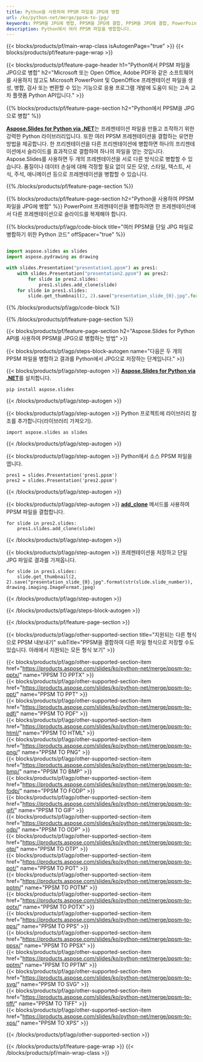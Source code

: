 ```yaml
---
title: Python을 사용하여 PPSM 파일을 JPG에 병합
url: /ko/python-net/merge/ppsm-to-jpg/
keywords: PPSM을 JPG에 병합, PPSM을 JPG에 결합, PPSM을 JPG에 결합, PowerPoint, Presentation, JPG, Python, Aspose
description: Python에서 여러 PPSM 파일을 병합합니다.
---
```


{{< blocks/products/pf/main-wrap-class isAutogenPage="true" >}}
{{< blocks/products/pf/feature-page-wrap >}}

{{< blocks/products/pf/feature-page-header h1="Python에서 PPSM 파일을 JPG으로 병합" h2="Microsoft 또는 Open Office, Adobe PDF와 같은 소프트웨어를 사용하지 않고도 Microsoft PowerPoint 및 OpenOffice 프레젠테이션 파일을 생성, 병합, 검사 또는 변환할 수 있는 기능으로 응용 프로그램 개발에 도움이 되는 고속 교차 플랫폼 Python API입니다." >}}

{{% blocks/products/pf/feature-page-section h2="Python에서 PPSM을 JPG으로 병합" %}}

[**Aspose.Slides for Python via .NET**](https://products.aspose.com/slides/ko/python-net/)는 프레젠테이션 파일을 만들고 조작하기 위한 강력한 Python 라이브러리입니다. 또한 여러 PPSM 프레젠테이션을 결합하는 유연한 방법을 제공합니다. 한 프리젠테이션을 다른 프리젠테이션에 병합하면 하나의 프리젠테이션에서 슬라이드를 효과적으로 결합하여 하나의 파일을 얻는 것입니다. Aspose.Slides를 사용하면 두 개의 프레젠테이션을 서로 다른 방식으로 병합할 수 있습니다. 품질이나 데이터 손실에 대해 걱정할 필요 없이 모든 모양, 스타일, 텍스트, 서식, 주석, 애니메이션 등으로 프레젠테이션을 병합할 수 있습니다.

{{% /blocks/products/pf/feature-page-section %}}

{{% blocks/products/pf/feature-page-section  h2="Python을 사용하여 PPSM 파일을 JPG에 병합" %}}
PowerPoint 프레젠테이션을 병합하려면 한 프레젠테이션에서 다른 프레젠테이션으로 슬라이드를 복제해야 합니다.

{{% blocks/products/pf/agp/code-block title="여러 PPSM을 단일 JPG 파일로 병합하기 위한 Python 코드" offSpacer="true" %}}

```python

import aspose.slides as slides
import aspose.pydrawing as drawing

with slides.Presentation("presentation1.ppsm") as pres1:
    with slides.Presentation("presentation2.ppsm") as pres2:
        for slide in pres2.slides:
            pres1.slides.add_clone(slide)
    for slide in pres1.slides:
        slide.get_thumbnail(2, 2).save("presentation_slide_{0}.jpg".format(str(slide.slide_number)), drawing.imaging.ImageFormat.jpeg)
```


{{% /blocks/products/pf/agp/code-block %}}

{{% /blocks/products/pf/feature-page-section %}}

{{< blocks/products/pf/feature-page-section  h2="Aspose.Slides for Python API를 사용하여 PPSM을 JPG으로 병합하는 방법" >}}

{{< blocks/products/pf/agp/steps-block-autogen name="다음은 두 개의 PPSM 파일을 병합하고 결과를 Python에서 JPG으로 저장하는 단계입니다." >}}

{{< blocks/products/pf/agp/step-autogen >}}
[**Aspose.Slides for Python via .NET**](https://products.aspose.com/slides/ko/python-net/)를 설치합니다.
```
pip install aspose.slides
```
{{< /blocks/products/pf/agp/step-autogen >}}

{{< blocks/products/pf/agp/step-autogen >}}
Python 프로젝트에 라이브러리 참조를 추가합니다(라이브러리 가져오기).
```
import aspose.slides as slides
```
{{< /blocks/products/pf/agp/step-autogen >}}

{{< blocks/products/pf/agp/step-autogen >}}
Python에서 소스 PPSM 파일을 엽니다.
```
pres1 = slides.Presentation('pres1.ppsm')
pres2 = slides.Presentation('pres2.ppsm')
```
{{< /blocks/products/pf/agp/step-autogen >}}

{{< blocks/products/pf/agp/step-autogen >}}
[**add_clone**](https://reference.aspose.com/slides/python-net/aspose.slides/islidecollection/#methods) 메서드를 사용하여 PPSM 파일을 결합합니다.
```
for slide in pres2.slides:
    pres1.slides.add_clone(slide)
```
{{< /blocks/products/pf/agp/step-autogen >}}

{{< blocks/products/pf/agp/step-autogen >}}
프레젠테이션을 저장하고 단일 JPG 파일로 결과를 가져옵니다.
```
for slide in pres1.slides:
    slide.get_thumbnail(2, 2).save("presentation_slide_{0}.jpg".format(str(slide.slide_number)), drawing.imaging.ImageFormat.jpeg)
```

{{< /blocks/products/pf/agp/step-autogen >}}

{{< /blocks/products/pf/agp/steps-block-autogen >}}

{{< /blocks/products/pf/feature-page-section >}}

{{< blocks/products/pf/agp/other-supported-section title="지원되는 다른 형식으로 PPSM 내보내기" subTitle="PPSM을 결합하여 다른 파일 형식으로 저장할 수도 있습니다. 아래에서 지원되는 모든 형식 보기" >}}

{{< blocks/products/pf/agp/other-supported-section-item href="https://products.aspose.com/slides/ko/python-net/merge/ppsm-to-pptx/" name="PPSM TO PPTX" >}}  
{{< blocks/products/pf/agp/other-supported-section-item href="https://products.aspose.com/slides/ko/python-net/merge/ppsm-to-ppt/" name="PPSM TO PPT" >}}  
{{< blocks/products/pf/agp/other-supported-section-item href="https://products.aspose.com/slides/ko/python-net/merge/ppsm-to-pdf/" name="PPSM TO PDF" >}}  
{{< blocks/products/pf/agp/other-supported-section-item href="https://products.aspose.com/slides/ko/python-net/merge/ppsm-to-html/" name="PPSM TO HTML" >}}  
{{< blocks/products/pf/agp/other-supported-section-item href="https://products.aspose.com/slides/ko/python-net/merge/ppsm-to-png/" name="PPSM TO PNG" >}}  
{{< blocks/products/pf/agp/other-supported-section-item href="https://products.aspose.com/slides/ko/python-net/merge/ppsm-to-bmp/" name="PPSM TO BMP" >}}  
{{< blocks/products/pf/agp/other-supported-section-item href="https://products.aspose.com/slides/ko/python-net/merge/ppsm-to-fodp/" name="PPSM TO FODP" >}}  
{{< blocks/products/pf/agp/other-supported-section-item href="https://products.aspose.com/slides/ko/python-net/merge/ppsm-to-gif/" name="PPSM TO GIF" >}}  
{{< blocks/products/pf/agp/other-supported-section-item href="https://products.aspose.com/slides/ko/python-net/merge/ppsm-to-odp/" name="PPSM TO ODP" >}}  
{{< blocks/products/pf/agp/other-supported-section-item href="https://products.aspose.com/slides/ko/python-net/merge/ppsm-to-otp/" name="PPSM TO OTP" >}}  
{{< blocks/products/pf/agp/other-supported-section-item href="https://products.aspose.com/slides/ko/python-net/merge/ppsm-to-pot/" name="PPSM TO POT" >}}  
{{< blocks/products/pf/agp/other-supported-section-item href="https://products.aspose.com/slides/ko/python-net/merge/ppsm-to-potm/" name="PPSM TO POTM" >}}  
{{< blocks/products/pf/agp/other-supported-section-item href="https://products.aspose.com/slides/ko/python-net/merge/ppsm-to-potx/" name="PPSM TO POTX" >}}  
{{< blocks/products/pf/agp/other-supported-section-item href="https://products.aspose.com/slides/ko/python-net/merge/ppsm-to-pps/" name="PPSM TO PPS" >}}  
{{< blocks/products/pf/agp/other-supported-section-item href="https://products.aspose.com/slides/ko/python-net/merge/ppsm-to-ppsx/" name="PPSM TO PPSX" >}}  
{{< blocks/products/pf/agp/other-supported-section-item href="https://products.aspose.com/slides/ko/python-net/merge/ppsm-to-pptm/" name="PPSM TO PPTM" >}}  
{{< blocks/products/pf/agp/other-supported-section-item href="https://products.aspose.com/slides/ko/python-net/merge/ppsm-to-svg/" name="PPSM TO SVG" >}}  
{{< blocks/products/pf/agp/other-supported-section-item href="https://products.aspose.com/slides/ko/python-net/merge/ppsm-to-tiff/" name="PPSM TO TIFF" >}}  
{{< blocks/products/pf/agp/other-supported-section-item href="https://products.aspose.com/slides/ko/python-net/merge/ppsm-to-xps/" name="PPSM TO XPS" >}}  


{{< /blocks/products/pf/agp/other-supported-section >}}

{{< /blocks/products/pf/feature-page-wrap >}}
{{< /blocks/products/pf/main-wrap-class >}}